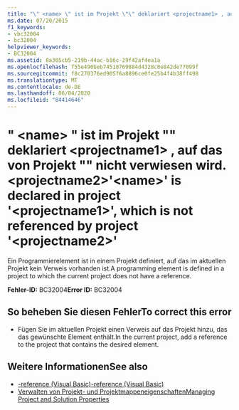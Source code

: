 ```yaml
---
title: "\" <name> \" ist im Projekt \"\" deklariert <projectname1> , auf das von Projekt \"\" nicht verwiesen wird. <projectname2>"
ms.date: 07/20/2015
f1_keywords:
- vbc32004
- bc32004
helpviewer_keywords:
- BC32004
ms.assetid: 8a305cb5-219b-44ac-b16c-29f42af4ea1a
ms.openlocfilehash: f55e490beb74518769884d4328c8e842de77099f
ms.sourcegitcommit: f8c270376ed905f6a8896ce0fe25b4f4b38ff498
ms.translationtype: MT
ms.contentlocale: de-DE
ms.lasthandoff: 06/04/2020
ms.locfileid: "84414646"
---
```

# <a name="name-is-declared-in-project-projectname1-which-is-not-referenced-by-project-projectname2"></a><span data-ttu-id="0bcd9-102">" \<name> " ist im Projekt "" deklariert \<projectname1> , auf das von Projekt "" nicht verwiesen wird. \<projectname2></span><span class="sxs-lookup"><span data-stu-id="0bcd9-102">'\<name>' is declared in project '\<projectname1>', which is not referenced by project '\<projectname2>'</span></span>
<span data-ttu-id="0bcd9-103">Ein Programmierelement ist in einem Projekt definiert, auf das im aktuellen Projekt kein Verweis vorhanden ist.</span><span class="sxs-lookup"><span data-stu-id="0bcd9-103">A programming element is defined in a project to which the current project does not have a reference.</span></span>  
  
 <span data-ttu-id="0bcd9-104">**Fehler-ID:** BC32004</span><span class="sxs-lookup"><span data-stu-id="0bcd9-104">**Error ID:** BC32004</span></span>  
  
## <a name="to-correct-this-error"></a><span data-ttu-id="0bcd9-105">So beheben Sie diesen Fehler</span><span class="sxs-lookup"><span data-stu-id="0bcd9-105">To correct this error</span></span>  
  
- <span data-ttu-id="0bcd9-106">Fügen Sie im aktuellen Projekt einen Verweis auf das Projekt hinzu, das das gewünschte Element enthält.</span><span class="sxs-lookup"><span data-stu-id="0bcd9-106">In the current project, add a reference to the project that contains the desired element.</span></span>  
  
## <a name="see-also"></a><span data-ttu-id="0bcd9-107">Weitere Informationen</span><span class="sxs-lookup"><span data-stu-id="0bcd9-107">See also</span></span>

- [<span data-ttu-id="0bcd9-108">-reference (Visual Basic)</span><span class="sxs-lookup"><span data-stu-id="0bcd9-108">-reference (Visual Basic)</span></span>](../reference/command-line-compiler/reference.md)
- [<span data-ttu-id="0bcd9-109">Verwalten von Projekt- und Projektmappeneigenschaften</span><span class="sxs-lookup"><span data-stu-id="0bcd9-109">Managing Project and Solution Properties</span></span>](/visualstudio/ide/managing-project-and-solution-properties)
